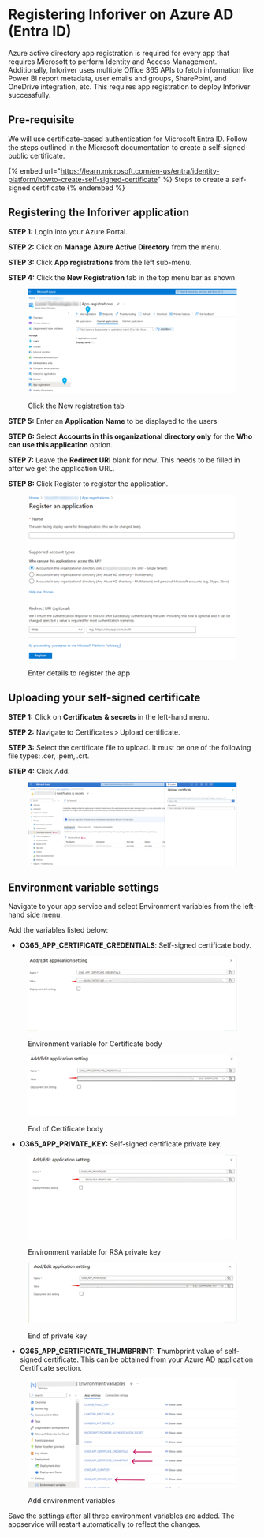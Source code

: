 # Registering Inforiver on Azure AD (Entra ID)

Azure active directory app registration is required for every app that requires Microsoft to perform Identity and Access Management. Additionally, Inforiver uses multiple Office 365 APIs to fetch information like Power BI report metadata, user emails and groups, SharePoint, and OneDrive integration, etc. This requires app registration to deploy Inforiver successfully.

## Pre-requisite

We will use certificate-based authentication for Microsoft Entra ID. Follow the steps outlined in the Microsoft documentation to create a self-signed public certificate.

{% embed url="https://learn.microsoft.com/en-us/entra/identity-platform/howto-create-self-signed-certificate" %}
Steps to create a self-signed certificate
{% endembed %}

## Registering the Inforiver application

**STEP 1:** Login into your Azure Portal.

**STEP 2:** Click on **Manage Azure Active Directory** from the menu.

**STEP 3:** Click **App registrations** from the left sub-menu.

**STEP 4:** Click the **New Registration** tab in the top menu bar as shown.

<figure><img src="../../.gitbook/assets/image.png" alt=""><figcaption><p>Click the New registration tab</p></figcaption></figure>

**STEP 5:** Enter an **Application Name** to be displayed to the users&#x20;

**STEP 6:** Select **Accounts in this organizational directory only** for the **Who can use this application** option.

**STEP 7:** Leave the **Redirect URI** blank for now. This needs to be filled in after we get the application URL.

**STEP 8:** Click Register to register the application.

<figure><img src="../../.gitbook/assets/image (1).png" alt=""><figcaption><p>Enter details to register the app</p></figcaption></figure>

## Uploading your self-signed certificate

**STEP 1:** Click on **Certificates & secrets** in the left-hand menu.

**STEP 2:** Navigate to Certificates > Upload certificate.

**STEP 3:** Select the certificate file to upload. It must be one of the following file types: .cer, .pem, .crt.&#x20;

**STEP 4:** Click Add.

<figure><img src="../../.gitbook/assets/image (2).png" alt=""><figcaption></figcaption></figure>

## Environment variable settings

Navigate to your app service and select Environment variables from the left-hand side menu.

Add the variables listed below:

* **O365\_APP\_CERTIFICATE\_CREDENTIALS**: Self-signed certificate body.

<figure><img src="../../.gitbook/assets/image (5).png" alt=""><figcaption><p>Environment variable for Certificate body</p></figcaption></figure>

<figure><img src="../../.gitbook/assets/image (6).png" alt=""><figcaption><p>End of Certificate body</p></figcaption></figure>

* **O365\_APP\_PRIVATE\_KEY:** Self-signed certificate private key.

<figure><img src="../../.gitbook/assets/image (8).png" alt=""><figcaption><p>Environment variable for RSA private key</p></figcaption></figure>

<figure><img src="../../.gitbook/assets/image (9).png" alt=""><figcaption><p>End of private key</p></figcaption></figure>

* **O365\_APP\_CERTIFICATE\_THUMBPRINT: T**humbprint value of self-signed certificate. This can be obtained from your Azure AD application Certificate section.

<figure><img src="../../.gitbook/assets/image (3).png" alt=""><figcaption><p>Add environment variables</p></figcaption></figure>

Save the settings after all three environment variables are added. The appservice will restart automatically to reflect the changes.

